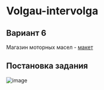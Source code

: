 # Volgau-intervolga

## Вариант 6
Магазин моторных масел - [макет](https://www.ozon.ru/product/motornoe-maslo-shell-helix-hx8-synthetic-sinteticheskoe-5w-40-4-l-140564894/?_bctx=CAMQmrCDQw&asb=gwaVwLKh5rTYvLe5XhHzK8eWDnWiW1MrBEkmH9VpZUU%253D&asb2=xIT2OwxbjsWiRcuAvT4G9Wxgc66nvixa_fgVJxyACKU)

## Постановка задания
![image](https://user-images.githubusercontent.com/101835201/230023290-c0725901-cd7a-405f-95ed-6f5876113153.png)

